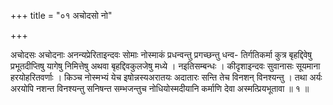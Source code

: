 +++
title = "०१ अचोदसो नो"

+++

अचोदसः अचोदनाः अनन्यप्रेरिताइन्दवः सोमाः नोस्माकं प्रधन्वन्तु प्रगच्छन्तु धन्व- तिर्गतिकर्मा कुत्र बृहद्दिवेषु प्रभूतदीप्तिषु यागेषु निमित्तेषु अथवा बृहद्दिवकुलजेषु मध्ये । नइतिसम्बन्धः । कीदृशाइन्दवः सुवानासः सूयमाना हरयोहरितवर्णाः । किञ्च नोस्मभ्यं येच इषोन्नस्यअरातयः अदातारः सन्ति तेच विनशन् विनश्यन्तु । तथा अर्यः अरयोपि नशन्त विनश्यन्तु सनिषन्त सम्भजन्तुच नोधियोस्मदीयानि कर्माणि देवा अस्मत्प्रियभूतावा ॥ १ ॥